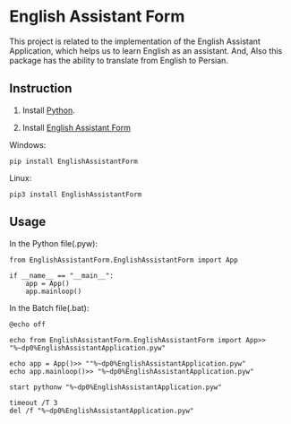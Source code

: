 # English Assistant Form		 
This project is related to the implementation of the English Assistant Application, which helps us to learn English as an assistant. And, Also this package has the ability to translate from English to Persian.
## Instruction

1. Install [Python](https://www.python.org/).



2. Install [English Assistant Form](https://github.com/yasharsajadi/EnglishAssistantForm)

Windows:
```
pip install EnglishAssistantForm
```
Linux:
```
pip3 install EnglishAssistantForm
```

## Usage
In the Python file(.pyw):
```
from EnglishAssistantForm.EnglishAssistantForm import App

if __name__ == "__main__":
	app = App()
	app.mainloop()
```

In the Batch file(.bat):
```
@echo off

echo from EnglishAssistantForm.EnglishAssistantForm import App>> "%~dp0%EnglishAssistantApplication.pyw"

echo app = App()>> ""%~dp0%EnglishAssistantApplication.pyw"
echo app.mainloop()>> "%~dp0%EnglishAssistantApplication.pyw"

start pythonw "%~dp0%EnglishAssistantApplication.pyw"

timeout /T 3
del /f "%~dp0%EnglishAssistantApplication.pyw"
```




